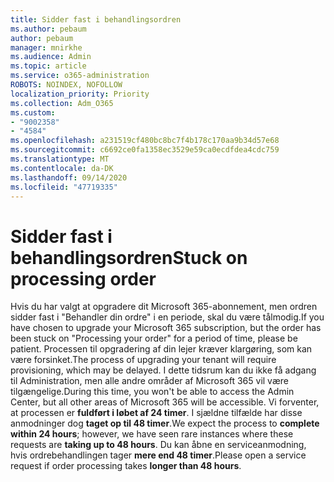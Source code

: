 ```yaml
---
title: Sidder fast i behandlingsordren
ms.author: pebaum
author: pebaum
manager: mnirkhe
ms.audience: Admin
ms.topic: article
ms.service: o365-administration
ROBOTS: NOINDEX, NOFOLLOW
localization_priority: Priority
ms.collection: Adm_O365
ms.custom:
- "9002358"
- "4584"
ms.openlocfilehash: a231519cf480bc8bc7f4b178c170aa9b34d57e68
ms.sourcegitcommit: c6692ce0fa1358ec3529e59ca0ecdfdea4cdc759
ms.translationtype: MT
ms.contentlocale: da-DK
ms.lasthandoff: 09/14/2020
ms.locfileid: "47719335"
---
```

# <a name="stuck-on-processing-order"></a><span data-ttu-id="0deeb-102">Sidder fast i behandlingsordren</span><span class="sxs-lookup"><span data-stu-id="0deeb-102">Stuck on processing order</span></span>

<span data-ttu-id="0deeb-103">Hvis du har valgt at opgradere dit Microsoft 365-abonnement, men ordren sidder fast i "Behandler din ordre" i en periode, skal du være tålmodig.</span><span class="sxs-lookup"><span data-stu-id="0deeb-103">If you have chosen to upgrade your Microsoft 365 subscription, but the order has been stuck on "Processing your order" for a period of time, please be patient.</span></span> <span data-ttu-id="0deeb-104">Processen til opgradering af din lejer kræver klargøring, som kan være forsinket.</span><span class="sxs-lookup"><span data-stu-id="0deeb-104">The process of upgrading your tenant will require provisioning, which may be delayed.</span></span> <span data-ttu-id="0deeb-105">I dette tidsrum kan du ikke få adgang til Administration, men alle andre områder af Microsoft 365 vil være tilgængelige.</span><span class="sxs-lookup"><span data-stu-id="0deeb-105">During this time, you won't be able to access the Admin Center, but all other areas of Microsoft 365 will be accessible.</span></span> <span data-ttu-id="0deeb-106">Vi forventer, at processen er **fuldført i løbet af 24 timer**. I sjældne tilfælde har disse anmodninger dog **taget op til 48 timer**.</span><span class="sxs-lookup"><span data-stu-id="0deeb-106">We expect the process to **complete within 24 hours**; however, we have seen rare instances where these requests are **taking up to 48 hours**.</span></span> <span data-ttu-id="0deeb-107">Du kan åbne en serviceanmodning, hvis ordrebehandlingen tager **mere end 48 timer**.</span><span class="sxs-lookup"><span data-stu-id="0deeb-107">Please open a service request if order processing takes **longer than 48 hours**.</span></span>
